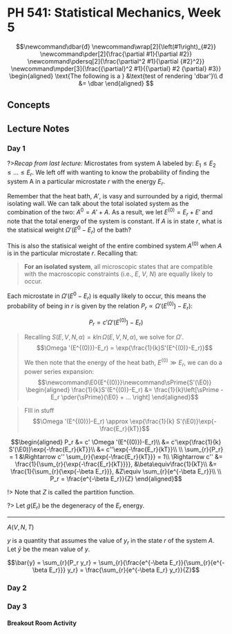 # PH 541: Statistical Mechanics, Week 5

$$\newcommand\dbar{đ}
\newcommand\wrap[2]{\left(#1\right)_{#2}}
\newcommand\pder[2]{\frac{\partial #1}{\partial #2}}
\newcommand\pdersq[2]{\frac{\partial^2 #1}{\partial {#2}^2}}
\newcommand\mpder[3]{\frac{{\partial}^2 #1}{{\partial} #2 {\partial} #3}}
\begin{aligned}
\text{The following is a } &\text{test of rendering 'dbar'}\\
đ &= \dbar
\end{aligned}
$$

## Concepts

## Lecture Notes

### Day 1

?>*Recap from last lecture:*
Microstates from system A labeled by: $E_1 \leq E_2 \leq ... \leq E_r$. We left off with wanting to know the probability of finding the system A in a particular microstate $r$ with the energy $E_r$.


Remember that the heat bath, $A'$, is vasy and surrounded by a rigid, thermal isolating wall. We can talk about the total isolated system as the combination of the two: $A^0 = A' + A$. As a result, we let $E^{(0)} = E_r + E'$ and note that the total energy of the system is constant. If $A$ is in state $r$, what is the statisical weight $\Omega '(E^{{0}}-E_r)$ of the bath?

This is also the statisical weight of the entire combined system $A^{(0)}$ when $A$ is in the particular microstate $r$. Recalling that:

> **For an isolated system**, all microscopic states that are compatible with the macroscopic constraints (i.e., $E$, $V$, $N$) are equally likely to occur.

Each microstate in $\Omega '(E^{{0}}-E_r)$ is equally likely to occur, this means the probability of being in $r$ is given by the relation $P_r\propto \Omega '(E^{(0)})-E_r)$:

$$P_r = c' \Omega '(E^{(0)})-E_r)$$

> Recalling $S(E,V,N,\alpha) = k\ln{\Omega(E,V,N,\alpha)}$, we solve for $\Omega '$. $$\Omega '(E^{(0)})-E_r) = \exp{\frac{1}{k}S'(E^{(0)}-E_r)}$$
>
>We then note that the energy of the heat bath, $E^{(0)}\gg E_r$, we can do a power series expansion:
>$$\newcommand\E0{E^{(0)}}\newcommand\sPrime{S'(\E0)}
\begin{aligned}
\frac{1}{k}S'(E^{(0)}-E_r) &= \frac{1}{k}\left[\sPrime - E_r \pder{\sPrime}{\E0} + ... \right]
\end{aligned}$$

> FIll in stuff $$\Omega '(E^{(0)})-E_r) \approx \exp{\frac{1}{k} S'(\E0)}\exp{-\frac{E_r}{kT}}$$

$$\begin{aligned}
P_r &= c' \Omega '(E^{(0)})-E_r)\\
&= c'\exp{\frac{1}{k} S'(\E0)}\exp{-\frac{E_r}{kT}}\\
&= c''\exp{-\frac{E_r}{kT}}\\
\\
\sum_{r}{P_r} = 1 &\Rightarrow c'' \sum_{r}{\exp{-\frac{E_r}{kT}}} = 1\\
\Rightarrow c'' &= \frac{1}{\sum_{r}{\exp{-\frac{E_r}{kT}}}}, &\beta\equiv\frac{1}{kT}\\
&= \frac{1}{\sum_{r}{\exp{-\beta E_r}}}, &Z\equiv \sum_{r}{e^{-\beta E_r}}\\
\\
P_r = \frac{e^{-\beta E_r}}{Z}
\end{aligned}$$

!> Note that $Z$ is called the partition function.

?> Let $g(E_r)$ be the degeneracy of the $E_r$ energy.

---

$A(V, N, T)$

$y$ is a quantity that assumes the value of $y_r$ in the state $r$ of the system $A$. Let $\bar{y}$ be the mean value of $y$.

$$\bar{y} = \sum_{r}{P_r y_r} = \sum_{r}{\frac{e^{-\beta E_r}}{\sum_{r}{e^{-\beta E_r}}} y_r} = \frac{\sum_{r}{e^{-\beta E_r} y_r}}{Z}$$

### Day 2



### Day 3

#### Breakout Room Activity

> 
